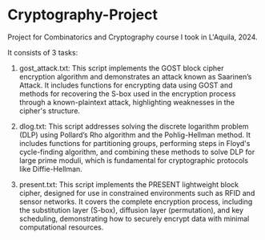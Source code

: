 # Cryptography-Project
Project for Combinatorics and Cryptography course I took in L'Aquila, 2024.

It consists of 3 tasks:

1. gost_attack.txt: This script implements the GOST block cipher encryption algorithm and demonstrates an attack known as Saarinen’s Attack. It includes functions for encrypting data using GOST and methods for recovering the S-box used in the encryption process through a known-plaintext attack, highlighting weaknesses in the cipher's structure.

2. dlog.txt: This script addresses solving the discrete logarithm problem (DLP) using Pollard’s Rho algorithm and the Pohlig-Hellman method. It includes functions for partitioning groups, performing steps in Floyd's cycle-finding algorithm, and combining these methods to solve DLP for large prime moduli, which is fundamental for cryptographic protocols like Diffie-Hellman.

3. present.txt: This script implements the PRESENT lightweight block cipher, designed for use in constrained environments such as RFID and sensor networks. It covers the complete encryption process, including the substitution layer (S-box), diffusion layer (permutation), and key scheduling, demonstrating how to securely encrypt data with minimal computational resources.

